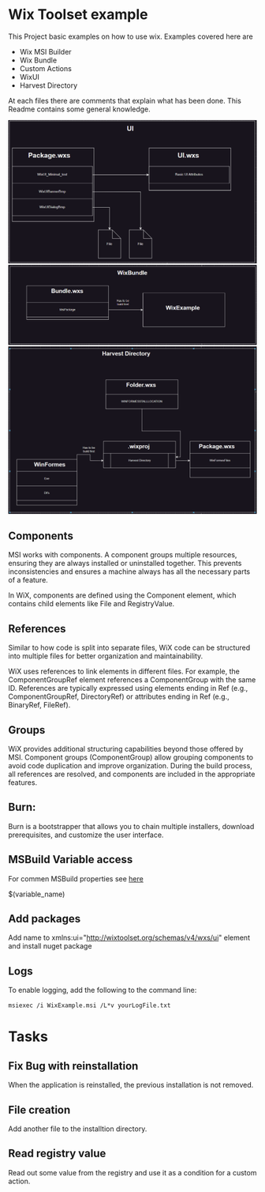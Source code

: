 # Wix Toolset example

This Project basic examples on how to use wix. Examples covered here are

- Wix MSI Builder
- Wix Bundle
- Custom Actions
- WixUI
- Harvest Directory

At each files there are comments that explain what has been done. This Readme contains some general knowledge.

![ui](Pictures/ui.png)
![ui](Pictures/bundle.png)
![ui](Pictures/harvest.png)

## Components

MSI works with components. A component groups multiple resources, ensuring they are always installed or uninstalled together.
This prevents inconsistencies and ensures a machine always has all the necessary parts of a feature.

In WiX, components are defined using the Component element, which contains child elements like File and RegistryValue.

## References

Similar to how code is split into separate files, WiX code can be structured into multiple files for better organization and maintainability.

WiX uses references to link elements in different files.
For example, the ComponentGroupRef element references a ComponentGroup with the same ID.
References are typically expressed using elements ending in Ref (e.g., ComponentGroupRef, DirectoryRef) or attributes ending in Ref (e.g., BinaryRef, FileRef).

## Groups

WiX provides additional structuring capabilities beyond those offered by MSI.
Component groups (ComponentGroup) allow grouping components to avoid code duplication and improve organization.
During the build process, all references are resolved, and components are included in the appropriate features.

## Burn:

Burn is a bootstrapper that allows you to chain multiple installers, download prerequisites, and customize the user interface.

## MSBuild Variable access

For commen MSBuild properties see [here](https://learn.microsoft.com/en-us/visualstudio/msbuild/common-msbuild-project-properties?view=vs-2022)

$(variable_name)

## Add packages

Add name to xmlns:ui="http://wixtoolset.org/schemas/v4/wxs/ui" element and install nuget package

## Logs

To enable logging, add the following to the command line:

```
msiexec /i WixExample.msi /L*v yourLogFile.txt
```

# Tasks

## Fix Bug with reinstallation

When the application is reinstalled, the previous installation is not removed.

## File creation

Add another file to the installtion directory.

## Read registry value

Read out some value from the registry and use it as a condition for a custom action.


